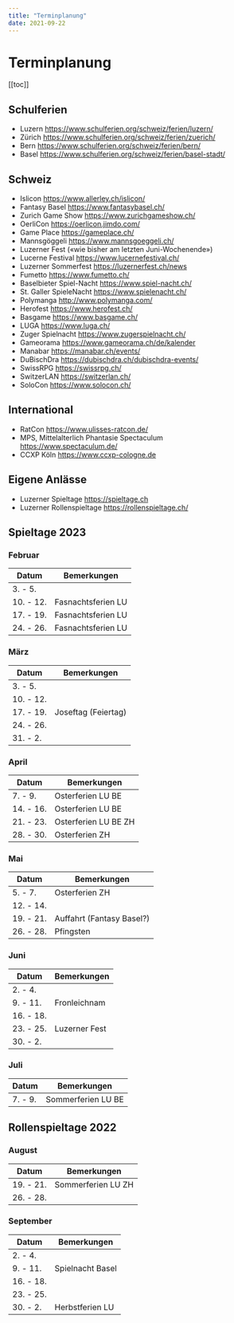 ```yaml
---
title: "Terminplanung"
date: 2021-09-22
---
```


# Terminplanung

[[toc]]

## Schulferien

- Luzern https://www.schulferien.org/schweiz/ferien/luzern/
- Zürich https://www.schulferien.org/schweiz/ferien/zuerich/
- Bern https://www.schulferien.org/schweiz/ferien/bern/
- Basel https://www.schulferien.org/schweiz/ferien/basel-stadt/

## Schweiz

- Islicon https://www.allerley.ch/islicon/
- Fantasy Basel https://www.fantasybasel.ch/
- Zurich Game Show https://www.zurichgameshow.ch/
- OerliCon https://oerlicon.jimdo.com/
- Game Place https://gameplace.ch/
- Mannsgöggeli https://www.mannsgoeggeli.ch/
- Luzerner Fest («wie bisher am letzten Juni-Wochenende»)
- Lucerne Festival https://www.lucernefestival.ch/
- Luzerner Sommerfest https://luzernerfest.ch/news
- Fumetto https://www.fumetto.ch/
- Baselbieter Spiel-Nacht https://www.spiel-nacht.ch/
- St. Galler SpieleNacht https://www.spielenacht.ch/
- Polymanga http://www.polymanga.com/
- Herofest https://www.herofest.ch/
- Basgame https://www.basgame.ch/
- LUGA https://www.luga.ch/
- Zuger Spielnacht https://www.zugerspielnacht.ch/
- Gameorama https://www.gameorama.ch/de/kalender
- Manabar https://manabar.ch/events/
- DuBischDra https://dubischdra.ch/dubischdra-events/
- SwissRPG https://swissrpg.ch/
- SwitzerLAN https://switzerlan.ch/
- SoloCon https://www.solocon.ch/

## International

- RatCon https://www.ulisses-ratcon.de/
- MPS, Mittelalterlich Phantasie Spectaculum https://www.spectaculum.de/
- CCXP Köln https://www.ccxp-cologne.de

## Eigene Anlässe

- Luzerner Spieltage https://spieltage.ch
- Luzerner Rollenspieltage https://rollenspieltage.ch/

## Spieltage 2023

### Februar

| Datum | Bemerkungen |
| --- | --- |
| 3. - 5. | |
| 10. - 12. | Fasnachtsferien LU |
| 17. - 19. | Fasnachtsferien LU |
| 24. - 26. | Fasnachtsferien LU |

### März

| Datum | Bemerkungen |
| --- | --- |
| 3. - 5. | |
| 10. - 12. | |
| 17. - 19. | Joseftag (Feiertag) |
| 24. - 26. | |
| 31. - 2. | |

### April

| Datum | Bemerkungen |
| --- | --- |
| 7. - 9. | Osterferien LU BE |
| 14. - 16. | Osterferien LU BE |
| 21. - 23. | Osterferien LU BE ZH |
| 28. - 30. | Osterferien ZH |

### Mai

| Datum | Bemerkungen |
| --- | --- |
| 5. - 7. | Osterferien ZH |
| 12. - 14. | |
| 19. - 21. | Auffahrt (Fantasy Basel?) |
| 26. - 28. | Pfingsten |

### Juni

| Datum | Bemerkungen |
| --- | --- |
| 2. - 4. | |
| 9. - 11. | Fronleichnam |
| 16. - 18. | |
| 23. - 25. | Luzerner Fest |
| 30. - 2. | |

### Juli

| Datum | Bemerkungen |
| --- | --- |
| 7. - 9. | Sommerferien LU BE |

## Rollenspieltage 2022

### August

| Datum | Bemerkungen
| --- | ---
| 19. - 21. | Sommerferien LU ZH
| 26. - 28. |

### September

| Datum | Bemerkungen
| --- | ---
| 2. - 4. |
| 9. - 11. | Spielnacht Basel
| 16. - 18. |
| 23. - 25. |
| 30. - 2. | Herbstferien LU
